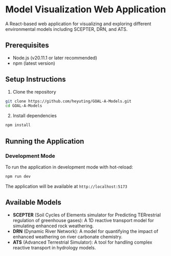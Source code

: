# Model Visualization Web Application

A React-based web application for visualizing and exploring different environmental models including SCEPTER, DRN, and ATS.

## Prerequisites

- Node.js (v20.11.1 or later recommended)
- npm (latest version)

## Setup Instructions

1. Clone the repository

```bash
git clone https://github.com/heyuting/GOAL-A-Models.git
cd GOAL-A-Models
```

2. Install dependencies

```bash
npm install
```

## Running the Application

### Development Mode

To run the application in development mode with hot-reload:

```bash
npm run dev
```

The application will be available at `http://localhost:5173`

## Available Models

- **SCEPTER** (Soil Cycles of Elements simulator for Predicting TERrestrial regulation of greenhouse gases): A 1D reactive transport model for simulating enhanced rock weathering.
- **DRN** (Dynamic River Network): A model for quantifying the impact of enhanced weathering on river carbonate chemistry.
- **ATS** (Advanced Terrestrial Simulator): A tool for handling complex reactive transport in hydrology models.
